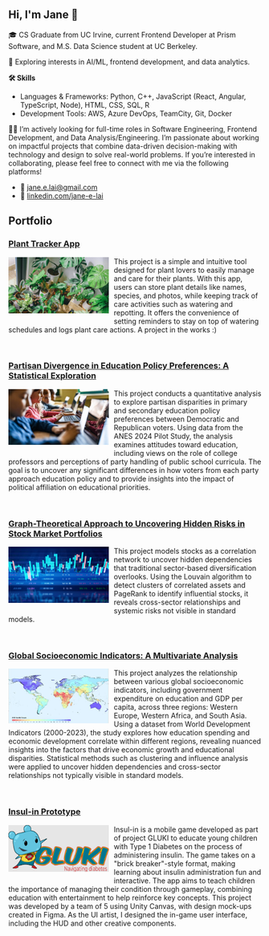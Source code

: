 ## Hi, I'm Jane 👋

<!--
**janelai/janelai** is a ✨ _special_ ✨ repository because its `README.md` (this file) appears on your GitHub profile.

Here are some ideas to get you started:

- 🔭 I’m currently working on ...
- 🌱 I’m currently learning ...
- 👯 I’m looking to collaborate on ...
- 🤔 I’m looking for help with ...
- 💬 Ask me about ...
- 📫 How to reach me: ...
- 😄 Pronouns: ...
- ⚡ Fun fact: ...
-->

🎓 CS Graduate from UC Irvine, current Frontend Developer at Prism Software, and M.S. Data Science student at UC Berkeley.

🌱 Exploring interests in AI/ML, frontend development, and data analytics.

**🛠️ Skills**

- Languages & Frameworks: Python, C++, JavaScript (React, Angular, TypeScript, Node), HTML, CSS, SQL, R
- Development Tools: AWS, Azure DevOps, TeamCity, Git, Docker

👩‍💻 I’m actively looking for full-time roles in Software Engineering, Frontend Development, and Data Analysis/Engineering. I’m passionate about working on impactful projects that combine data-driven decision-making with technology and design to solve real-world problems. If you’re interested in collaborating, please feel free to connect with me via the following platforms!

- 📧 [jane.e.lai@gmail.com](mailto:jane.e.lai@gmail.com)
- 🔗 [linkedin.com/jane-e-lai](https://www.linkedin.com/in/jane-e-lai/)

## Portfolio

### [Plant Tracker App](https://github.com/janelai/plant-tracker)
<p>
  <img src="assets/plants.jpg" align="left" width="200" style="margin-right: 10px; margin-bottom: 10px;">
  This project is a simple and intuitive tool designed for plant lovers to easily manage and care for their plants. With this app, users can store plant details like names, species, and photos, while keeping track of care activities such as watering and repotting. It offers the convenience of setting reminders to stay on top of watering schedules and logs plant care actions. A project in the works :)
</p>
<br>

### [Partisan Divergence in Education Policy Preferences: A Statistical Exploration](https://github.com/janelai/Partisan-Divergence-in-Education-Policy-Preferences-A-Statistical-Exploration)
<p>
  <img src="assets/partisan-education.jpg" align="left" width="200" style="margin-right: 10px; margin-bottom: 10px;">
  This project conducts a quantitative analysis to explore partisan disparities in primary and secondary education policy preferences between Democratic and Republican voters. Using data from the ANES 2024 Pilot Study, the analysis examines attitudes toward education, including views on the role of college professors and perceptions of party handling of public school curricula. The goal is to uncover any significant differences in how voters from each party approach education policy and to provide insights into the impact of political affiliation on educational priorities.
</p>
<br>

### [Graph-Theoretical Approach to Uncovering Hidden Risks in Stock Market Portfolios](https://github.com/janelai/Graph-Theoretical-Approach-to-Uncovering-Hidden-Risks-in-Stock-Market-Portfolios)
<p>
  <img src="assets/stocks.jpg" align="left" width="200" style="margin-right: 10px; margin-bottom: 10px;">
  This project models stocks as a correlation network to uncover hidden dependencies that traditional sector-based diversification overlooks. Using the Louvain algorithm to detect clusters of correlated assets and PageRank to identify influential stocks, it reveals cross-sector relationships and systemic risks not visible in standard models.
</p>
<br>

### [Global Socioeconomic Indicators: A Multivariate Analysis](https://github.com/janelai/Global-Socioeconomic-Indicators-A-Multivariate-Analysis)
<p>
  <img src="assets/wdi.jpg" align="left" width="200" style="margin-right: 10px; margin-bottom: 10px;">
  This project analyzes the relationship between various global socioeconomic indicators, including government expenditure on education and GDP per capita, across three regions: Western Europe, Western Africa, and South Asia. Using a dataset from World Development Indicators (2000-2023), the study explores how education spending and economic development correlate within different regions, revealing nuanced insights into the factors that drive economic growth and educational disparities. Statistical methods such as clustering and influence analysis were applied to uncover hidden dependencies and cross-sector relationships not typically visible in standard models.
</p>
<br>

### [Insul-in Prototype](https://github.com/janelai/Insul-In_Prototype)
<p>
  <img src="assets/gluki-full-logo.jpg" align="left" width="200" style="margin-right: 10px; margin-bottom: 10px;">
  Insul-in is a mobile game developed as part of project GLUKI to educate young children with Type 1 Diabetes on the process of administering insulin. The game takes on a "brick breaker"-style format, making learning about insulin administration fun and interactive. The app aims to teach children the importance of managing their condition through gameplay, combining education with entertainment to help reinforce key concepts. This project was developed by a team of 5 using Unity Canvas, with design mock-ups created in Figma. As the UI artist, I designed the in-game user interface, including the HUD and other creative components.
</p>
